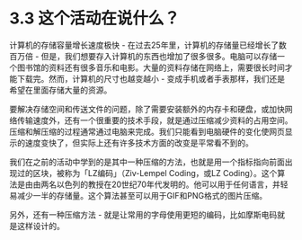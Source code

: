 # 3.3 这个活动在说什么？

计算机的存储容量增长速度极快 - 在过去25年里，计算机的存储量已经增长了数百万倍 - 但是，我们想要存入计算机的东西也增加了很多很多。电脑可以存储一个图书馆的资料还有很多音乐和电影。大量的资料存储在网络上，需要很长时间才能下载完。然而，计算机的尺寸也越变越小 - 变成手机或者手表那样，我们还是希望在里面存储大量的资源。

要解决存储空间和传送文件的问题，除了需要安装额外的内存卡和硬盘，或加快网络传输速度外，还有一个很重要的技术手段，就是通过压缩减少资料的占用空间。压缩和解压缩的过程通常通过电脑来完成。我们只能看到电脑硬件的变化使网页显示的速度变快了，但实际上还有许多技术方面的改变是平常看不到的。

我们在之前的活动中学到的是其中一种压缩的方法，也就是用一个指标指向前面出现过的区块，被称为「LZ编码」（Ziv-Lempel Coding，或LZ Coding）。这个算法是由由两名以色列的教授在20世纪70年代发明的。他可以用于任何语言，并轻易减少一半的存储量。这个算法甚至可以用于GIF和PNG格式的图片压缩。

另外，还有一种压缩方法 - 就是让常用的字母使用更短的编码，比如摩斯电码就是这样设计的。
